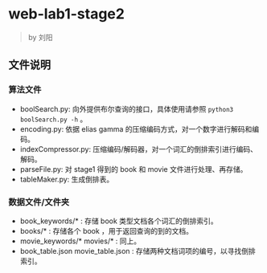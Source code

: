 # web-lab1-stage2

> by 刘阳 

## 文件说明

### 算法文件

- boolSearch.py: 向外提供布尔查询的接口，具体使用请参照 `python3 boolSearch.py -h` 。
- encoding.py: 依据 elias gamma 的压缩编码方式，对一个数字进行解码和编码。
- indexCompressor.py: 压缩编码/解码器，对一个词汇的倒排索引进行编码、解码。
- parseFile.py: 对 stage1 得到的 book 和 movie 文件进行处理、再存储。
- tableMaker.py: 生成倒排表。

### 数据文件/文件夹

- book_keywords/* : 存储 book 类型文档各个词汇的倒排索引。
- books/* : 存储各个 book ，用于返回查询的到的文档。
- movie_keywords/* movies/* : 同上。
- book_table.json movie_table.json : 存储两种文档词项的编号，以寻找倒排索引。
